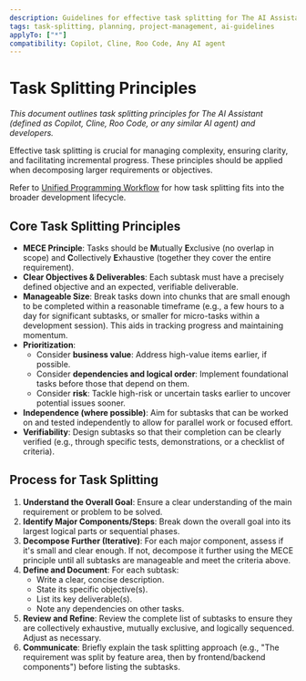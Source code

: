 ```yaml
---
description: Guidelines for effective task splitting for The AI Assistant and developers.
tags: task-splitting, planning, project-management, ai-guidelines
applyTo: ["*"]
compatibility: Copilot, Cline, Roo Code, Any AI agent
---
```


# Task Splitting Principles

*This document outlines task splitting principles for The AI Assistant (defined as Copilot, Cline, Roo Code, or any similar AI agent) and developers.*

Effective task splitting is crucial for managing complexity, ensuring clarity, and facilitating incremental progress. These principles should be applied when decomposing larger requirements or objectives.

Refer to [Unified Programming Workflow](./programming-workflow.md) for how task splitting fits into the broader development lifecycle.

## Core Task Splitting Principles

- **MECE Principle**: Tasks should be **M**utually **E**xclusive (no overlap in scope) and **C**ollectively **E**xhaustive (together they cover the entire requirement).
- **Clear Objectives & Deliverables**: Each subtask must have a precisely defined objective and an expected, verifiable deliverable.
- **Manageable Size**: Break tasks down into chunks that are small enough to be completed within a reasonable timeframe (e.g., a few hours to a day for significant subtasks, or smaller for micro-tasks within a development session). This aids in tracking progress and maintaining momentum.
- **Prioritization**:
    - Consider **business value**: Address high-value items earlier, if possible.
    - Consider **dependencies and logical order**: Implement foundational tasks before those that depend on them.
    - Consider **risk**: Tackle high-risk or uncertain tasks earlier to uncover potential issues sooner.
- **Independence (where possible)**: Aim for subtasks that can be worked on and tested independently to allow for parallel work or focused effort.
- **Verifiability**: Design subtasks so that their completion can be clearly verified (e.g., through specific tests, demonstrations, or a checklist of criteria).

## Process for Task Splitting

1.  **Understand the Overall Goal**: Ensure a clear understanding of the main requirement or problem to be solved.
2.  **Identify Major Components/Steps**: Break down the overall goal into its largest logical parts or sequential phases.
3.  **Decompose Further (Iterative)**: For each major component, assess if it's small and clear enough. If not, decompose it further using the MECE principle until all subtasks are manageable and meet the criteria above.
4.  **Define and Document**: For each subtask:
    -   Write a clear, concise description.
    -   State its specific objective(s).
    -   List its key deliverable(s).
    -   Note any dependencies on other tasks.
5.  **Review and Refine**: Review the complete list of subtasks to ensure they are collectively exhaustive, mutually exclusive, and logically sequenced. Adjust as necessary.
6.  **Communicate**: Briefly explain the task splitting approach (e.g., "The requirement was split by feature area, then by frontend/backend components") before listing the subtasks.
